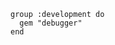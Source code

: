 <!-- usedin: [ _includes/_inlines/Tutorials/Rails/2014-04-26-gem-dependencies/2014-04-26-gem-dependencies_depending-on-which-gems-youre-.md] -->

```
group :development do
  gem "debugger"
end
```
